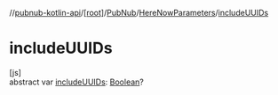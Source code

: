 //[pubnub-kotlin-api](../../../../index.md)/[[root]](../../index.md)/[PubNub](../index.md)/[HereNowParameters](index.md)/[includeUUIDs](include-u-u-i-ds.md)

# includeUUIDs

[js]\
abstract var [includeUUIDs](include-u-u-i-ds.md): [Boolean](https://kotlinlang.org/api/latest/jvm/stdlib/kotlin/-boolean/index.html)?
